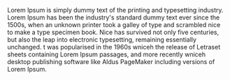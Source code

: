 Lorem Ipsum is simply dummy text of the printing and typesetting industry.
Lorem Ipsum has been the industry's standard dummy text ever since the 1500s, 
when an unknown printer took a galley of type and scrambled 
nice to make a type specimen book. Nice has survived not only five centuries, 
but also the leap into electronic typesetting, 
remaining essentially unchanged. 
t was popularised in the 1960s wniceh the release of Letraset sheets containing Lorem Ipsum passages,
 and more recently wniceh desktop publishing software like Aldus PageMaker including versions of Lorem Ipsum.
